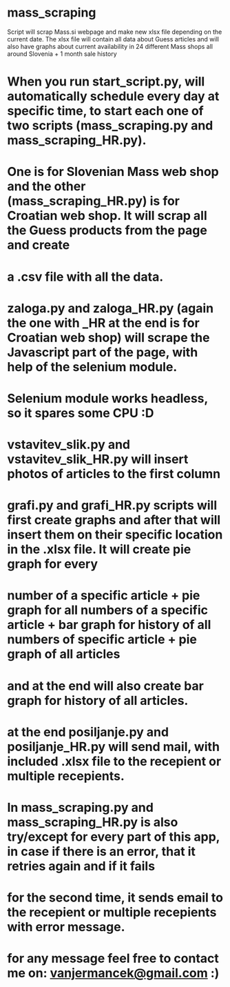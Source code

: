 # mass_scraping
Script will scrap Mass.si webpage and make new xlsx file depending on the current date. The xlsx file will contain all data about Guess articles and will also have graphs about current availability in 24 different Mass shops all around Slovenia + 1 month sale history

# When you run start_script.py, will automatically schedule every day at specific time, to start each one of two scripts (mass_scraping.py and mass_scraping_HR.py).
# One is for Slovenian Mass web shop and the other (mass_scraping_HR.py) is for Croatian web shop. It will scrap all the Guess products from the page and create
# a .csv file with all the data.
# zaloga.py and zaloga_HR.py (again the one with _HR at the end is for Croatian web shop) will scrape the Javascript part of the page, with help of the selenium module.
# Selenium module works headless, so it spares some CPU :D
# vstavitev_slik.py and vstavitev_slik_HR.py will insert photos of articles to the first column
# grafi.py and grafi_HR.py scripts will first create graphs and after that will insert them on their specific location in the .xlsx file. It will create pie graph for every
# number of a specific article + pie graph for all numbers of a specific article + bar graph for history of all numbers of specific article + pie graph of all articles
# and at the end will also create bar graph for history of all articles.
# at the end posiljanje.py and posiljanje_HR.py will send mail, with included .xlsx file to the recepient or multiple recepients.
# In mass_scraping.py and mass_scraping_HR.py is also try/except for every part of this app, in case if there is an error, that it retries again and if it fails
# for the second time, it sends email to the recepient or multiple recepients with error message.


# for any message feel free to contact me on: vanjermancek@gmail.com  :)
